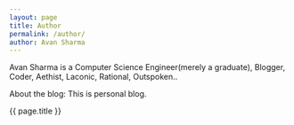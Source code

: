 ```yaml
---
layout: page
title: Author
permalink: /author/
author: Avan Sharma
---
```





Avan Sharma is a Computer Science Engineer(merely a graduate),  Blogger,  Coder,  Aethist, Laconic,  Rational, Outspoken..

About the blog: This is personal blog.

{{ page.title }}



